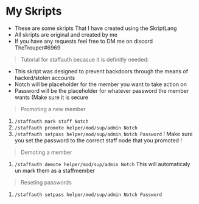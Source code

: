 # My Skripts

- These are some skripts That I have created using the SkriptLang
- All skripts are original and created by me
- If you have any requests feel free to DM me on discord TheTrouper#6969

> Tutorial for staffauth becasue it is definitly needed:
- This skript was designed to prevent backdoors through the means of hacked/stolen accounts
- Notch will be placeholder for the member you want to take action on
- Password will be the placeholder for whatever password the member wants (Make sure it is secure

> Promoting a new member
1) `/staffauth mark staff Notch`
2) `/staffauth promote helper/mod/sup/admin Notch`
3) `/staffauth setpass helper/mod/sup/admin Notch Password`
		 ! Make sure you set the password to the correct staff node that you promoted !
> Demoting a member
1) `/staffauth demote helper/mod/sup/admin Notch`
		This will automaticaly un mark them as a staffmember
> Reseting passwords
1) `/staffauth setpass helper/mod/sup/admin Notch Password`
